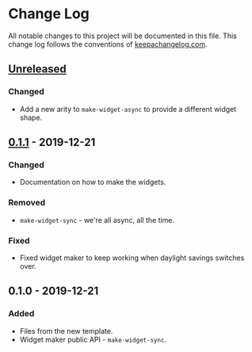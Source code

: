 # Change Log
All notable changes to this project will be documented in this file. This change log follows the conventions of [keepachangelog.com](http://keepachangelog.com/).

## [Unreleased]
### Changed
- Add a new arity to `make-widget-async` to provide a different widget shape.

## [0.1.1] - 2019-12-21
### Changed
- Documentation on how to make the widgets.

### Removed
- `make-widget-sync` - we're all async, all the time.

### Fixed
- Fixed widget maker to keep working when daylight savings switches over.

## 0.1.0 - 2019-12-21
### Added
- Files from the new template.
- Widget maker public API - `make-widget-sync`.

[Unreleased]: https://github.com/your-name/tekton/compare/0.1.1...HEAD
[0.1.1]: https://github.com/your-name/tekton/compare/0.1.0...0.1.1
